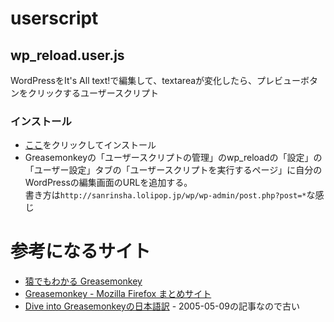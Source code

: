 userscript
==========

wp_reload.user.js
-----------------

WordPressをIt's All text!で編集して、textareaが変化したら、プレビューボタンをクリックするユーザースクリプト

### インストール ###

* [ここ](https://github.com/tmsanrinsha/userscript/raw/master/wp_reload.user.js)をクリックしてインストール
* Greasemonkeyの「ユーザースクリプトの管理」のwp_reloadの「設定」の「ユーザー設定」タブの「ユーザースクリプトを実行するページ」に自分のWordPressの編集画面のURLを追加する。  
書き方は`http://sanrinsha.lolipop.jp/wp/wp-admin/post.php?post=*`な感じ

参考になるサイト
===============
* [猿でもわかる Greasemonkey](http://yoshiori.org/presentation/20070714/index.html "猿でもわかる Greasemonkey")
* [Greasemonkey - Mozilla Firefox まとめサイト](http://firefox.geckodev.org/index.php?Greasemonkey "Greasemonkey - Mozilla Firefox まとめサイト")
 * [Dive into Greasemonkeyの日本語訳](http://firefox.geckodev.org/index.php?plugin=attach&pcmd=open&file=dive_gm.pdf&refer=Greasemonkey) - 2005-05-09の記事なので古い
